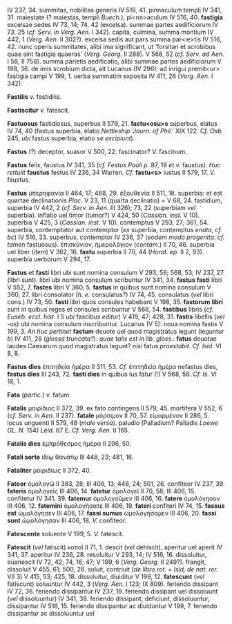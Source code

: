 IV 237, 34. summitas, nobilitas generis IV 516, 41. pinnaculum templi IV
341, 31. maiestate (? maiestas, templi *Buech.*), pi\<nn\>aculum IV 516,
40. **fastigia** excelsae sedes IV 73, 14; 74, 42 (excelsa). summae
partes aedificiorum IV 73, 25 (*cf. Serv. in Verg. Aen.* I 342). capita,
culmina, summa montium IV 442, 1 (*Verg. Aen.* II 302?). excelsa sedis
aut pars summa par\<ie\>tis IV 516, 42. nunc operis summitates, alibi
ima significant, ut 'forsitan et scrobibus quae sint fastigia quaeras'
(*Verg. Georg.* II 288). V 568, 52 (*cf. Serv. ad Aen.* I 58; II 758).
summa parietis aedificatio, alibi summae partes aedificiorum V 198, 36.
de imis scrobium dicta, ait Lucanus (IV 296): ad inrigui premit\<ur\>
fastigia campi V 199, 1. uerba summatim exposita IV 411, 26 (*Verg.*
*Aen.* I 342).

**Fastilis** *v.* fastidilis.

**Fastiscitur** *v.* fatescit.

**Fastuosus** fastidiosus, superbus II 579, 21. **fastu\<osu\>s**
superbus, elatus IV 74, 40 (fastus superbia, elatio *Nett­leship*
*'Journ. of Phil.'* XIX 122. *Cf. Osb.* 245, *ubi* fastus superbia,
elatio *se excipiunt*).

**Fastus** (?) deceptor, suasor V 500, 22. fascinator? *V.* fascinum.

**Fastus** felix, faustus IV 341, 35 (*cf. Festus Pauli p.* 87, 19 *et
v.* faustus). *Huc rettulit* **faustus** festus IV 236, 34 Warren. *Cf.*
**fastu\<s\>** iustus II 579, 17. *V.* faustus.

**Fastus** ὑπερηφανία II 464, 17; 488, 29. ἐξουθενία II 511, 18.
superbia: et est quartae declinationis *Plac.* V 23, 11 (quarta
declinatio) = V 68, 24. fastidium, superbia IV 442, 2 (*cf. Serv. in
Aen.* III 326); 73, 22 (superbiam *vel* superbia). inflatio uel timor
(tumor?) V 424, 50 (*Cassian. inst.* V 10). superbia V 425, 3
(*Cassian. inst.* V 10). contemptus V 293, 27; 361, 54. superbia,
contemptator aut contemptor (*ex* superbia, contemptus *enata*, *cf.
bc*) IV 516, 33. superbus, contemptor IV 236, 37 (*eodem modo
progenita: cf. tamen* fastuosus). ἐπισκύνιον, ἡμερολόγιον (*contam.*) II
70, 46. superbia uel liber (*item*) V 362, 16. **fastu** superbia II 70,
44 (*Horat. ep.* II 2, 93). superbia uerborum V 294, 17.

**Fastus** et **fasti** libri ubi sunt nomina consulum V 293, 56; 568,
53; IV 237, 27 (libri sunt). libri ubi nomina consulum scribuntur IV
341, 34. **fastus fasti** libri V 552, 7. **fastes** libri V 360, 5.
**fastus** in quibus sunt nomina consulum V 360, 27. libri consolator
(*h. e.* consulatus?) IV 74, 45. consulatus (*vel* libri cons.) IV 73,
50. **fasti** libri quos con­sules habebant V 198, 35. **fastorum libri**
sunt in quibus reges et consules scribuntur V 568, 54. **fastibus**
libris (*cf. Euseb. eccl. hist.* I 5 *ubi* fascibus *editur*) V 419, 47;
428, 31. **fastis** libellis (*vel* -us) ubi nomina consulum
inscribuntur. Lucanus (V 5): noua nomina fastis V 199, 3. *An huc
pertinet* **fastum** deuote uel quod magistratus legunt (leguntur *b*)
IV 411, 28 (*glossa truncata?*): *quae talis est in lib. gloss.*:
**fatus** deuotae laudes Caesarum quod magistratus legunt? *nisi* fatus
*praestabit. Cf. Isid.* VI 8, 8.

**Fastus dies** ἐπιτηδεία ἡμέρα II 311, 53. *Cf.* ἐπιτηδεία ἡμέρα
nefastus dies, **fastus dies** III 243, 72. **fasti dies** in quibus ius
fatur (!) V 568, 56. *Cf. Is.* VI 18, 1.

**Fata** (*partic.*) *v.* fatum.

**Fatalis** μοιρίδιος II 372, 39. ex fato contingens II 579, 45.
mortifera V 552, 6 (*cf. Serv. in Aen.* II 237). **fatale** μόρσιμον II
70, 57. εἱμαρμένον II 286, 5. locus unguenti II 579, 48 (*male versa*).
paludio (Palladium? Palladis *Loewe GL. N.* 154) *Leid.* 67 E. *Cf.
Verg. Aen.* II 165.

**Fatalis dies** ἐμπρόθεσμος ἡμέρα II 296, 50.

**Fatali sorte** ἰδίῳ θανάτῳ III 448, 23; 481, 16.

**Fataliter** μοιριδίως II 372, 40.

**Fateor** ὁμολογῶ II 383, 28; III 406, 13; 448, 24; 501, 26. confiteor
IV 237, 39. **fateris** ὁμολογεῖς III 406, 14. **fatetur** ὁμολογεῖ II
70, 58; III 406, 15. confitetur IV 341, 39. **fatemur** ὁμολογοῦμεν III
406, 16. **fatere** ὁμολόγησον III 406, 12. **fatemini** ὁμολογήσατε III
406, 19. **fateri** confiteri IV 74, 15. **fassus est** ὡμολόγησεν III
406, 17. **fassi sumus** ὡμολογήσαμεν III 406, 20. **fassi sunt**
ὡμολόγησαν III 406, 18. *V.* confiteor.

**Fatescente** soluente V 199, 5. *V.* fatescit.

**Fatescit** (*vel* fatiscit) κοποῖ II 71, 1. descit (*vel* dehiscit),
aperitur uel aperit IV 341, 37. aperitur IV 236, 28. resoluitur V 293,
14; IV 516, 16. dissoluitur, euanescit IV 72, 42; 74, 16; 47; V 199, 6
(*Verg. Georg.* II 249?). frangit, dissoluit V 455, 61; 500, 26.
soluit, contriuit (*de libro rot. = Isid, de nat. rer.* VII 3) V 415,
53; 425, 18. dissoluitur, diuiditur V 199, 12. **fatescunt** (*vel*
fatiscunt) soluuntur IV 442, 3 (*Verg. Aen.* I 123; IX 809). feriendo
dissipant IV 72, 36. feriendo dissipantur IV 237, 19. feriendo dissipant
uel dissoluunt (*vel* dissoluuntur) IV 341, 38. feriendo dissipant,
deficiunt, dissoluuntur, dissipantur IV 516, 15. feriendo dissipantur ac
diuiduntur V 199, 7. feriendo dissipantur ac dissoluuntur uel
